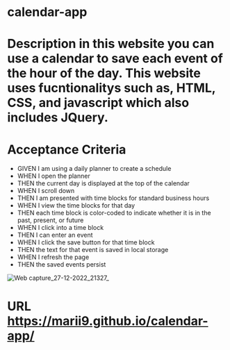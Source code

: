 # calendar-app



# Description in this website you can use a calendar to save each event of the hour of the day. This website uses fucntionalitys such as, HTML, CSS, and javascript which also includes JQuery.


# Acceptance Criteria 
- GIVEN I am using a daily planner to create a schedule
- WHEN I open the planner
- THEN the current day is displayed at the top of the calendar
- WHEN I scroll down
- THEN I am presented with time blocks for standard business hours
- WHEN I view the time blocks for that day
- THEN each time block is color-coded to indicate whether it is in the past, present, or future
- WHEN I click into a time block
- THEN I can enter an event
- WHEN I click the save button for that time block
- THEN the text for that event is saved in local storage
- WHEN I refresh the page
- THEN the saved events persist


![Web capture_27-12-2022_21327_](https://user-images.githubusercontent.com/116024194/209748218-b65a6ef3-768c-4d18-9a25-e0f266806e50.jpeg)



# URL https://marii9.github.io/calendar-app/
